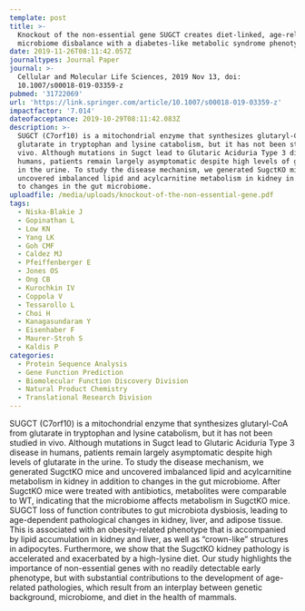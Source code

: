 ```yaml
---
template: post
title: >-
  Knockout of the non-essential gene SUGCT creates diet-linked, age-related
  microbiome disbalance with a diabetes-like metabolic syndrome phenotype
date: 2019-11-26T08:11:42.057Z
journaltypes: Journal Paper
journal: >-
  Cellular and Molecular Life Sciences, 2019 Nov 13, doi:
  10.1007/s00018-019-03359-z
pubmed: '31722069'
url: 'https://link.springer.com/article/10.1007/s00018-019-03359-z'
impactfactor: '7.014'
dateofacceptance: 2019-10-29T08:11:42.083Z
description: >-
  SUGCT (C7orf10) is a mitochondrial enzyme that synthesizes glutaryl-CoA from
  glutarate in tryptophan and lysine catabolism, but it has not been studied in
  vivo. Although mutations in Sugct lead to Glutaric Aciduria Type 3 disease in
  humans, patients remain largely asymptomatic despite high levels of glutarate
  in the urine. To study the disease mechanism, we generated SugctKO mice and
  uncovered imbalanced lipid and acylcarnitine metabolism in kidney in addition
  to changes in the gut microbiome. 
uploadfile: /media/uploads/knockout-of-the-non-essential-gene.pdf
tags:
  - Niska-Blakie J
  - Gopinathan L
  - Low KN
  - Yang LK
  - Goh CMF
  - Caldez MJ
  - Pfeiffenberger E
  - Jones OS
  - Ong CB
  - Kurochkin IV
  - Coppola V
  - Tessarollo L
  - Choi H
  - Kanagasundaram Y
  - Eisenhaber F
  - Maurer-Stroh S
  - Kaldis P
categories:
  - Protein Sequence Analysis
  - Gene Function Prediction
  - Biomolecular Function Discovery Division
  - Natural Product Chemistry
  - Translational Research Division
---
```

SUGCT (C7orf10) is a mitochondrial enzyme that synthesizes glutaryl-CoA from glutarate in tryptophan and lysine catabolism, but it has not been studied in vivo. Although mutations in Sugct lead to Glutaric Aciduria Type 3 disease in humans, patients remain largely asymptomatic despite high levels of glutarate in the urine. To study the disease mechanism, we generated SugctKO mice and uncovered imbalanced lipid and acylcarnitine metabolism in kidney in addition to changes in the gut microbiome. After SugctKO mice were treated with antibiotics, metabolites were comparable to WT, indicating that the microbiome affects metabolism in SugctKO mice. SUGCT loss of function contributes to gut microbiota dysbiosis, leading to age-dependent pathological changes in kidney, liver, and adipose tissue. This is associated with an obesity-related phenotype that is accompanied by lipid accumulation in kidney and liver, as well as “crown-like” structures in adipocytes. Furthermore, we show that the SugctKO kidney pathology is accelerated and exacerbated by a high-lysine diet. Our study highlights the importance of non-essential genes with no readily detectable early phenotype, but with substantial contributions to the development of age-related pathologies, which result from an interplay between genetic background, microbiome, and diet in the health of mammals.

